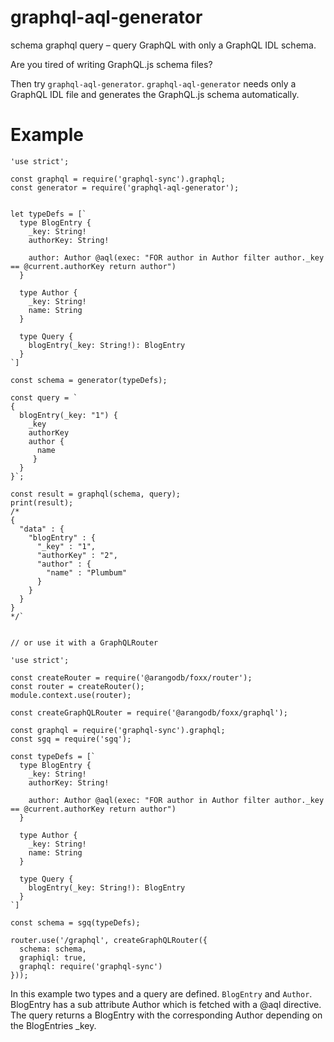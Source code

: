 # graphql-aql-generator
schema graphql query – query GraphQL with only a GraphQL IDL schema.

Are you tired of writing GraphQL.js schema files?

Then try `graphql-aql-generator`. `graphql-aql-generator` needs only a GraphQL IDL file and generates the GraphQL.js schema automatically.



# Example


```es6
'use strict';

const graphql = require('graphql-sync').graphql;
const generator = require('graphql-aql-generator');


let typeDefs = [`
  type BlogEntry {
    _key: String!
    authorKey: String!

    author: Author @aql(exec: "FOR author in Author filter author._key == @current.authorKey return author")
  }

  type Author {
    _key: String!
    name: String
  }

  type Query {
    blogEntry(_key: String!): BlogEntry
  }
`]

const schema = generator(typeDefs);

const query = `
{
  blogEntry(_key: "1") {
    _key
    authorKey
    author {
      name
     }
  }
}`;

const result = graphql(schema, query);
print(result);
/*
{
  "data" : {
    "blogEntry" : {
      "_key" : "1",
      "authorKey" : "2",
      "author" : {
        "name" : "Plumbum"
      }
    }
  }
}
*/`


// or use it with a GraphQLRouter

'use strict';

const createRouter = require('@arangodb/foxx/router');
const router = createRouter();
module.context.use(router);

const createGraphQLRouter = require('@arangodb/foxx/graphql');

const graphql = require('graphql-sync').graphql;
const sgq = require('sgq');

const typeDefs = [`
  type BlogEntry {
    _key: String!
    authorKey: String!

    author: Author @aql(exec: "FOR author in Author filter author._key == @current.authorKey return author")
  }

  type Author {
    _key: String!
    name: String
  }

  type Query {
    blogEntry(_key: String!): BlogEntry
  }
`]

const schema = sgq(typeDefs);

router.use('/graphql', createGraphQLRouter({
  schema: schema,
  graphiql: true,
  graphql: require('graphql-sync')
}));

```
In this example two types and a query are defined. `BlogEntry` and `Author`. BlogEntry has a sub attribute Author which is fetched with a @aql directive. The query returns a BlogEntry with the corresponding Author depending on the BlogEntries _key.
